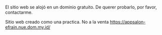 El sitio web se alojó en un dominio gratuito. De querer probarlo, por favor, contactarme.

Sitio web creado como una practica. No a la venta
https://appsalon-efrain.nue.dom.my.id/
